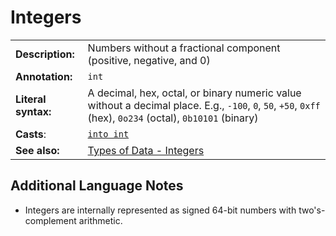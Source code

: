 # Integers

|                     |                                                                                                                                                           |
| ------------------- | --------------------------------------------------------------------------------------------------------------------------------------------------------- |
| **Description:**    | Numbers without a fractional component (positive, negative, and 0)                                                                                        |
| **Annotation:**     | `int`                                                                                                                                                     |
| **Literal syntax:** | A decimal, hex, octal, or binary numeric value without a decimal place. E.g., `-100`, `0`, `50`, `+50`, `0xff` (hex), `0o234` (octal), `0b10101` (binary) |
| **Casts**:          | [`into int`](/commands/docs/into_int.md)                                                                                                                  |
| **See also:**       | [Types of Data - Integers](/book/types_of_data.md#integers)                                                                                               |

## Additional Language Notes

- Integers are internally represented as signed 64-bit numbers with two's-complement arithmetic.
